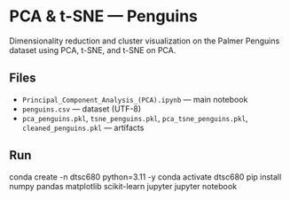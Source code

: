 # PCA & t-SNE — Penguins

Dimensionality reduction and cluster visualization on the Palmer Penguins dataset using PCA, t-SNE, and t-SNE on PCA.

## Files
- `Principal_Component_Analysis_(PCA).ipynb` — main notebook
- `penguins.csv` — dataset (UTF-8)
- `pca_penguins.pkl`, `tsne_penguins.pkl`, `pca_tsne_penguins.pkl`, `cleaned_penguins.pkl` — artifacts

## Run
conda create -n dtsc680 python=3.11 -y
conda activate dtsc680
pip install numpy pandas matplotlib scikit-learn jupyter
jupyter notebook

